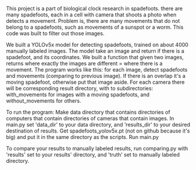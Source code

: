 This project is a part of biological clock research in spadefoots.
there are many spadefoots, each in a cell with camera that shoots a photo when detects a movement.
Problem is, there are many movements that do not belong to a spadefoots, such as movements of a sunspot or a worm.
This code was built to filter out those images.

We built a YOLOv5x model for detecting spadefoots, trained on about 4000 manually labeled images. The model take an image and return if there is a spadefoot, and its coordinates.
We built a function that given two images, returns where exactly the images are different = where there is a movement.
The program works like this: for each image, detect spadefoots and movements (comparing to previous image). If there is an overlap it's a moving spadefoot, otherwise put that image aside.
For each camera there will be corresponding result directory, with to subdirectories: with_movements for images with a moving spadefoots, and without_movements for others.

To run the program:
Make data directory that contains directories of computers that contain directories of cameras that contain images.
In main.py set 'data_dir' to your data directory, and 'results_dir' to your desired destination of results.
Get spadefoots_yolov5x.pt (not on github because it's big) and put it in the same directory as the scripts.
Run main.py

To compare your results to manually labeled results, run comparing.py with 'results' set to your results' directory, and 'truth' set to manually labeled directory.